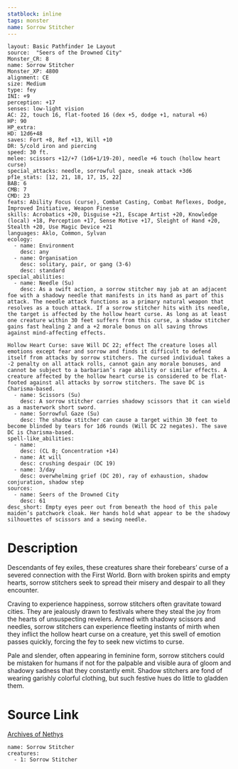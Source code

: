 ```yaml
---
statblock: inline
tags: monster
name: Sorrow Stitcher
---
```

```statblock
layout: Basic Pathfinder 1e Layout
source:  "Seers of the Drowned City"
Monster_CR: 8
name: Sorrow Stitcher
Monster_XP: 4800
alignment: CE
size: Medium
type: fey
INI: +9
perception: +17
senses: low-light vision
AC: 22, touch 16, flat-footed 16 (dex +5, dodge +1, natural +6)
HP: 90
HP_extra: 
HD: 12d6+48
saves: Fort +8, Ref +13, Will +10
DR: 5/cold iron and piercing
speed: 30 ft.
melee: scissors +12/+7 (1d6+1/19-20), needle +6 touch (hollow heart curse)
special_attacks: needle, sorrowful gaze, sneak attack +3d6
pf1e_stats: [12, 21, 18, 17, 15, 22]
BAB: 6
CMB: 7
CMD: 23
feats: Ability Focus (curse), Combat Casting, Combat Reflexes, Dodge, Improved Initiative, Weapon Finesse
skills: Acrobatics +20, Disguise +21, Escape Artist +20, Knowledge (local) +18, Perception +17, Sense Motive +17, Sleight of Hand +20, Stealth +20, Use Magic Device +21
languages: Aklo, Common, Sylvan
ecology:
  - name: Environment
    desc: any
  - name: Organisation
    desc: solitary, pair, or gang (3-6)
    desc: standard
special_abilities:
  - name: Needle (Su)
    desc: As a swift action, a sorrow stitcher may jab at an adjacent foe with a shadowy needle that manifests in its hand as part of this attack. The needle attack functions as a primary natural weapon that resolves as a touch attack. If a sorrow stitcher hits with its needle, the target is affected by the hollow heart curse. As long as at least one creature within 30 feet suffers from this curse, a shadow stitcher gains fast healing 2 and a +2 morale bonus on all saving throws against mind-affecting effects. 

Hollow Heart Curse: save Will DC 22; effect The creature loses all emotions except fear and sorrow and finds it difficult to defend itself from attacks by sorrow stitchers. The cursed individual takes a -2 penalty on all attack rolls, cannot gain any morale bonuses, and cannot be subject to a barbarian’s rage ability or similar effects. A creature affected by the hollow heart curse is considered to be flat-footed against all attacks by sorrow stitchers. The save DC is Charisma-based.
  - name: Scissors (Su)
    desc: A sorrow stitcher carries shadowy scissors that it can wield as a masterwork short sword.
  - name: Sorrowful Gaze (Su)
    desc: The shadow stitcher can cause a target within 30 feet to become blinded by tears for 1d6 rounds (Will DC 22 negates). The save DC is Charisma-based.
spell-like_abilities:
  - name:
    desc: (CL 8; Concentration +14)
  - name: At will
    desc: crushing despair (DC 19)
  - name: 3/day
    desc: overwhelming grief (DC 20), ray of exhaustion, shadow conjuration, shadow step
sources:
  - name: Seers of the Drowned City
    desc: 61
desc_short: Empty eyes peer out from beneath the hood of this pale maiden’s patchwork cloak. Her hands hold what appear to be the shadowy silhouettes of scissors and a sewing needle.
```
# Description
Descendants of fey exiles, these creatures share their forebears’ curse of a severed connection with the First World. Born with broken spirits and empty hearts, sorrow stitchers seek to spread their misery and despair to all they encounter.

 Craving to experience happiness, sorrow stitchers often gravitate toward cities. They are jealously drawn to festivals where they steal the joy from the hearts of unsuspecting revelers. Armed with shadowy scissors and needles, sorrow stitchers can experience fleeting instants of mirth when they inflict the hollow heart curse on a creature, yet this swell of emotion passes quickly, forcing the fey to seek new victims to curse.

 Pale and slender, often appearing in feminine form, sorrow stitchers could be mistaken for humans if not for the palpable and visible aura of gloom and shadowy sadness that they constantly emit. Shadow stitchers are fond of wearing garishly colorful clothing, but such festive hues do little to gladden them.
# Source Link
[Archives of Nethys](https://aonprd.com/MonsterDisplay.aspx?ItemName=Sorrow%20Stitcher)
```encounter-table
name: Sorrow Stitcher
creatures:
  - 1: Sorrow Stitcher
```
